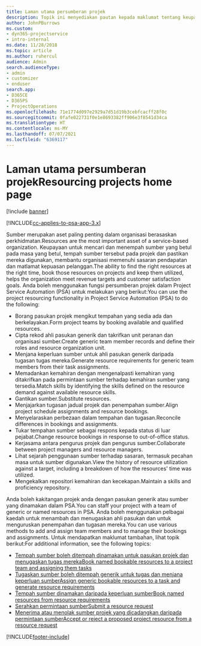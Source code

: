 ```yaml
---
title: Laman utama persumberan projek
description: Topik ini menyediakan pautan kepada maklumat tentang keupayaan pengurusan sumber dalam Project Service Automation (PSA) untuk Dynamics 365.
author: JohnPBurrows
ms.custom:
- dyn365-projectservice
- intro-internal
ms.date: 11/28/2018
ms.topic: article
ms.author: ruhercul
audience: Admin
search.audienceType:
- admin
- customizer
- enduser
search.app:
- D365CE
- D365PS
- ProjectOperations
ms.openlocfilehash: 71e1774d097e2929a7d51d19b3cebfcacff28f0c
ms.sourcegitcommit: 0fafe022731f0e1e8693382ff906e3f8541d34ca
ms.translationtype: HT
ms.contentlocale: ms-MY
ms.lasthandoff: 07/07/2021
ms.locfileid: "6369117"
---
```

# <a name="resourcing-projects-home-page"></a><span data-ttu-id="7241e-103">Laman utama persumberan projek</span><span class="sxs-lookup"><span data-stu-id="7241e-103">Resourcing projects home page</span></span>

[!include [banner](../includes/psa-now-project-operations.md)]

[!INCLUDE[cc-applies-to-psa-app-3.x](../includes/cc-applies-to-psa-app-3x.md)]

<span data-ttu-id="7241e-104">Sumber merupakan aset paling penting dalam organisasi berasaskan perkhidmatan.</span><span class="sxs-lookup"><span data-stu-id="7241e-104">Resources are the most important asset of a service-based organization.</span></span> <span data-ttu-id="7241e-105">Keupayaan untuk mencari dan menempah sumber yang betul pada masa yang betul, tempah sumber tersebut pada projek dan pastikan mereka digunakan, membantu organisasi memenuhi sasaran pendapatan dan matlamat kepuasan pelanggan.</span><span class="sxs-lookup"><span data-stu-id="7241e-105">The ability to find the right resources at the right time, book those resources on projects and keep them utilized, helps the organization meet revenue targets and customer satisfaction goals.</span></span> <span data-ttu-id="7241e-106">Anda boleh menggunakan fungsi persumberan projek dalam Project Service Automation (PSA) untuk melakukan yang berikut:</span><span class="sxs-lookup"><span data-stu-id="7241e-106">You can use the project resourcing functionality in Project Service Automation (PSA) to do the following:</span></span>

- <span data-ttu-id="7241e-107">Borang pasukan projek mengikut tempahan yang sedia ada dan berkelayakan.</span><span class="sxs-lookup"><span data-stu-id="7241e-107">Form project teams by booking available and qualified resources.</span></span>
- <span data-ttu-id="7241e-108">Cipta rekod ahli pasukan generik dan takrifkan unit peranan dan organisasi sumber.</span><span class="sxs-lookup"><span data-stu-id="7241e-108">Create generic team member records and define their roles and resource organization unit.</span></span>
- <span data-ttu-id="7241e-109">Menjana keperluan sumber untuk ahli pasukan generik daripada tugasan tugas mereka.</span><span class="sxs-lookup"><span data-stu-id="7241e-109">Generate resource requirements for generic team members from their task assignments.</span></span>
- <span data-ttu-id="7241e-110">Memadankan kemahiran dengan mengenalpasti kemahiran yang ditakrifkan pada permintaan sumber terhadap kemahiran sumber yang tersedia.</span><span class="sxs-lookup"><span data-stu-id="7241e-110">Match skills by identifying the skills defined on the resource demand against available resource skills.</span></span>
- <span data-ttu-id="7241e-111">Gantikan sumber.</span><span class="sxs-lookup"><span data-stu-id="7241e-111">Substitute resources.</span></span>
- <span data-ttu-id="7241e-112">Menjajarkan tugasan jadual projek dan penempahan sumber.</span><span class="sxs-lookup"><span data-stu-id="7241e-112">Align project schedule assignments and resource bookings.</span></span>
- <span data-ttu-id="7241e-113">Menyelaraskan perbezaan dalam tempahan dan tugasan.</span><span class="sxs-lookup"><span data-stu-id="7241e-113">Reconcile differences in bookings and assignments.</span></span>
- <span data-ttu-id="7241e-114">Tukar tempahan sumber sebagai respons kepada status di luar pejabat.</span><span class="sxs-lookup"><span data-stu-id="7241e-114">Change resource bookings in response to out-of-office status.</span></span>
- <span data-ttu-id="7241e-115">Kerjasama antara pengurus projek dan pengurus sumber.</span><span class="sxs-lookup"><span data-stu-id="7241e-115">Collaborate between project managers and resource managers.</span></span>
- <span data-ttu-id="7241e-116">Lihat sejarah penggunaan sumber terhadap sasaran, termasuk pecahan masa untuk sumber digunakan.</span><span class="sxs-lookup"><span data-stu-id="7241e-116">View the history of resource utilization against a target, including a breakdown of how the resources' time was utilized.</span></span>
- <span data-ttu-id="7241e-117">Mengekalkan repositori kemahiran dan kecekapan.</span><span class="sxs-lookup"><span data-stu-id="7241e-117">Maintain a skills and proficiency repository.</span></span>


<span data-ttu-id="7241e-118">Anda boleh kakitangan projek anda dengan pasukan generik atau sumber yang dinamakan dalam PSA.</span><span class="sxs-lookup"><span data-stu-id="7241e-118">You can staff your project with a team of generic or named resources in PSA.</span></span> <span data-ttu-id="7241e-119">Anda boleh menggunakan pelbagai kaedah untuk menambah dan menugaskan ahli pasukan dan untuk menguruskan penempahan dan tugasan mereka.</span><span class="sxs-lookup"><span data-stu-id="7241e-119">You can use various methods to add and assign team members and to manage their bookings and assignments.</span></span> <span data-ttu-id="7241e-120">Untuk mendapatkan maklumat tambahan, lihat topik berikut:</span><span class="sxs-lookup"><span data-stu-id="7241e-120">For additional information, see the following topics:</span></span>

- [<span data-ttu-id="7241e-121">Tempah sumber boleh ditempah dinamakan untuk pasukan projek dan menugaskan tugas mereka</span><span class="sxs-lookup"><span data-stu-id="7241e-121">Book named bookable resources to a project team and assigning them tasks</span></span>](assign-named-bookable-resource.md)
- [<span data-ttu-id="7241e-122">Tugaskan sumber boleh ditempah generik untuk tugas dan menjana keperluan sumber</span><span class="sxs-lookup"><span data-stu-id="7241e-122">Assign generic bookable resources to a task and generate resource requirements</span></span>](assign-generic-bookable-resource.md)
- [<span data-ttu-id="7241e-123">Tempah sumber dinamakan daripada keperluan sumber</span><span class="sxs-lookup"><span data-stu-id="7241e-123">Book named resources from resource requirements</span></span>](book-named-resource.md)
- [<span data-ttu-id="7241e-124">Serahkan permintaan sumber</span><span class="sxs-lookup"><span data-stu-id="7241e-124">Submit a resource request</span></span>](submit-resource-request.md)
- [<span data-ttu-id="7241e-125">Menerima atau menolak sumber projek yang dicadangkan daripada permintaan sumber</span><span class="sxs-lookup"><span data-stu-id="7241e-125">Accept or reject a proposed project resource from a resource request</span></span>](accept-reject-proposed-resource.md)


[!INCLUDE[footer-include](../includes/footer-banner.md)]